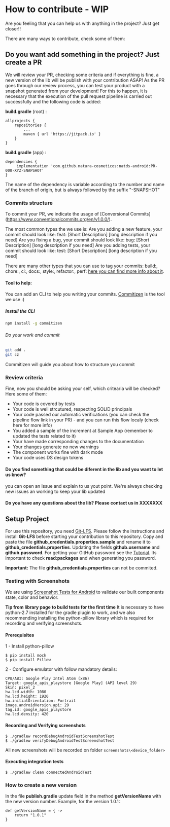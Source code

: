 # How to contribute - WIP

Are you feeling that you can help us with anything in the project? Just get closer!!

There are many ways to contribute, check some of them:
## Do you want add something in the project? Just create a PR
We will review your PR, checking some criteria and if everything is fine, a new version of the lib will be publish with your contribution ASAP!
As the PR goes through our review process, you can test your product with a snapshot generated from your development! 
For this to happen, it is necessary that the execution of the pull request pipeline is carried out successfully and the following code is added: 


**build.gradle** (root) :

    allprojects {
		repositories {
			...
			maven { url 'https://jitpack.io' }
		}
	}


**build.gradle** (app) :


    dependencies {
	     implementation 'com.github.natura-cosmeticos:natds-android:PR-000-XYZ-SNAPSHOT'
	}

The name of the dependency is variable according to the number and name of the branch of origin, but is always followed by the suffix "-SNAPSHOT"

### Commits structure
To commit your PR, we indicate the usage of [Conversional Commits] (https://www.conventionalcommits.org/en/v1.0.0/).

The most common types the we use is:
Are you adding a new feature, your commit should look like: feat: [Short Description] [long description if you need]
Are you fixing a bug, your commit should look like: bug: [Short Description] [long description if you need]
Are you adding tests, your commit should look like: test: [Short Description] [long description if you need]

There are many other types that you can use to tag your commits: build:, chore:, ci:, docs:, style:, refactor:, perf:
[here you can find more info about it](https://www.conventionalcommits.org/en/v1.0.0/).

#### Tool to help:
You can add an CLI to help you writing your commits. [Commitizen](https://github.com/commitizen/cz-cli) is the tool we use :)
##### Install the CLI
```bash
npm install -g commitizen
```
###### Do your work and commit
```bash
git add .
git cz
```

Commitizen will guide you about how to structure you commit

### Review criteria
Fine, now you should be asking your self, which critearia will be checked? Here some of them:
- Your code is covered by tests
- Your code is well strcutured, respecting SOLID principals
- Your code passed our automatic verifications (you can check the pipeline flow link in your PR) - and you can run this flow localy (check here for more info)
- You added a sample of the increment at Sample App (remember to updated the tests related to it)
- Your have made corresponding changes to the documentation
- Your changes generate no new warnings
- The component works fine with dark mode
- Your code uses DS design tokens

#### Do you find something that could be diferent in the lib and you want to let us know?
you can open an Issue and explain to us yout point. We're always checking new issues an working to keep your lib updated

#### Do you have any questions about the lib? Please contact us in XXXXXXX

## Setup Project
For use this repository, you need [Git-LFS](https://git-lfs.github.com/). Please follow the instructions and install **Git-LFS** before starting your contribution to this repository.
Copy and paste the file **github_credentials.properties.sample** and rename it to **github_credentials.properties**. Updating the fields **github.username** and **github.password**. For getting your GitHub password see the [Tutorial](https://help.github.com/en/github/authenticating-to-github/creating-a-personal-access-token-for-the-command-line). Its important to check **read:packages** and when generating you password.

**Important:** The file **github_credentials.properties** can not be commited.

### Testing with Screenshots
We are using [Screenshot Tests for Android](https://github.com/facebook/screenshot-tests-for-android) to validate our built components state, color and behavior.

**Tip from library page to build tests for the first time**
It is necessary to have python-2.7 installed for the gradle plugin to work, and we also recommending installing the python-pillow library which is required for recording and verifying screenshots.

#### Prerequisites
1 - Install python-pillow
```
$ pip install mock
$ pip install Pillow
```

2 - Configure emulator with follow mandatory details:
```
CPU/ABI: Google Play Intel Atom (x86)
Target: google_apis_playstore [Google Play] (API level 29)
Skin: pixel_2
hw.lcd.width: 1080
hw.lcd.height: 1920
hw.initialOrientation: Portrait
image.androidVersion.api: 29
tag.id: google_apis_playstore
hw.lcd.density: 420
```

#### Recording and Verifying screenshots
```
$ ./gradlew recordDebugAndroidTestScreenshotTest
$ ./gradlew verifyDebugAndroidTestScreenshotTest
```
All new screenshots will be recorded on folder `screenshots\<device_folder>`

#### Executing integration tests
```
$ ./gradlew clean connectedAndroidTest
```

### How to create a new version
In the file **publish.gradle** update field in the method **getVersionName** with the new version number. Example, for the version 1.0.1:

    def getVersionName = { ->
        return "1.0.1"
    }
